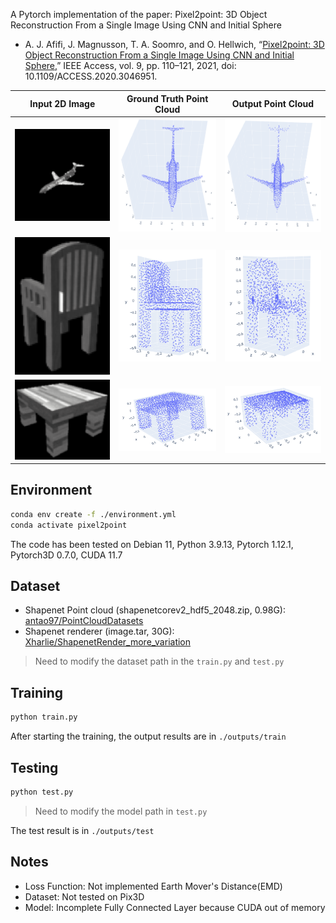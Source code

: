 A Pytorch implementation of the paper: Pixel2point: 3D Object Reconstruction From a Single Image Using CNN and Initial Sphere

- A. J. Afifi, J. Magnusson, T. A. Soomro, and O. Hellwich, “[Pixel2point: 3D Object Reconstruction From a Single Image Using CNN and Initial Sphere,](https://ieeexplore.ieee.org/document/9305196/citations#citations)” IEEE Access, vol. 9, pp. 110–121, 2021, doi: 10.1109/ACCESS.2020.3046951.

|                            Input 2D Image                            |                       Ground Truth Point Cloud                       |                          Output Point Cloud                          |
| :------------------------------------------------------------------: | :------------------------------------------------------------------: | :------------------------------------------------------------------: |
| <img src="./screenshot/airplane/chrome_cuTZ4RntEn.png" width="205"/> | <img src="./screenshot/airplane/chrome_5cB3gbwb64.png" width="205"/> | <img src="./screenshot/airplane/chrome_r5UX3VIGP2.png" width="205"/> |
| <img src="./screenshot/chair/chrome_5d7roP6GNt.png" width="205"/> | <img src="./screenshot/chair/chrome_NaiM1nHE9U.png" width="205"/> | <img src="./screenshot/chair/chrome_hO2gCM0saQ.png" width="205"/> |
| <img src="./screenshot/table/chrome_fLUuWibkLL.png" width="205"/> | <img src="./screenshot/table/chrome_HrwTifoCjR.png" width="205"/> | <img src="./screenshot/table/chrome_kaUwuJTKTG.png" width="205"/> |

## Environment

``` bash
conda env create -f ./environment.yml
conda activate pixel2point
```
The code has been tested on Debian 11, Python 3.9.13, Pytorch 1.12.1, Pytorch3D 0.7.0, CUDA 11.7

## Dataset

- Shapenet Point cloud (shapenetcorev2_hdf5_2048.zip, 0.98G): [antao97/PointCloudDatasets](https://github.com/antao97/PointCloudDatasets)
- Shapenet renderer (image.tar, 30G): [Xharlie/ShapenetRender_more_variation](https://github.com/Xharlie/ShapenetRender_more_variation)

> Need to modify the dataset path in the `train.py` and `test.py`

## Training

``` bash
python train.py
```

After starting the training, the output results are in `./outputs/train`

## Testing

```bash
python test.py
```
> Need to modify the model path in `test.py`

The test result is in `./outputs/test`

## Notes

- Loss Function: Not implemented Earth Mover's Distance(EMD)
- Dataset: Not tested on Pix3D
- Model: Incomplete Fully Connected Layer because CUDA out of memory
